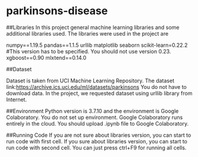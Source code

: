 # parkinsons-disease
 
##Libraries
In this project general machine learning libraries and some additional libraries used. The libraries were used in the project are

numpy==1.19.5
pandas==1.1.5
urllib
matplotlib
seaborn
scikit-learn=0.22.2 #This version has to be specified. You should not use version 0.23.
xgboost==0.90
mlxtend==0.14.0

##Dataset

Dataset is taken from UCI Machine Learning Repository. The dataset link:https://archive.ics.uci.edu/ml/datasets/parkinsons
You do not have to download data. In the project, we requested dataset using urllib library from Internet.

##Environment
Python version is 3.7.10 and the environment is Google Colaboratory. You do not set up environment. Google Colaboratory runs entirely in the cloud. You should upload .ipynb file to Google Colaboratory. 

##Running Code
If you are not sure about libraries version, you can start to run code with first cell. If you sure about libraries version, you can start to run code with second cell. You can just press ctrl+F9 for running all cells.
